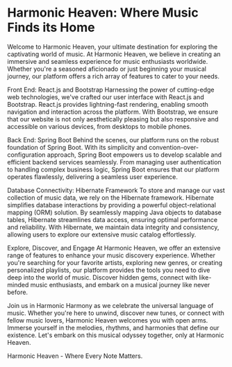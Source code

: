 # Harmonic Heaven: Where Music Finds its Home


Welcome to Harmonic Heaven, your ultimate destination for exploring the captivating world of music. At Harmonic Heaven, we believe in creating an immersive and seamless experience for music enthusiasts worldwide. Whether you're a seasoned aficionado or just beginning your musical journey, our platform offers a rich array of features to cater to your needs.

Front End: React.js and Bootstrap
Harnessing the power of cutting-edge web technologies, we've crafted our user interface with React.js and Bootstrap. React.js provides lightning-fast rendering, enabling smooth navigation and interaction across the platform. With Bootstrap, we ensure that our website is not only aesthetically pleasing but also responsive and accessible on various devices, from desktops to mobile phones.

Back End: Spring Boot
Behind the scenes, our platform runs on the robust foundation of Spring Boot. With its simplicity and convention-over-configuration approach, Spring Boot empowers us to develop scalable and efficient backend services seamlessly. From managing user authentication to handling complex business logic, Spring Boot ensures that our platform operates flawlessly, delivering a seamless user experience.

Database Connectivity: Hibernate Framework
To store and manage our vast collection of music data, we rely on the Hibernate framework. Hibernate simplifies database interactions by providing a powerful object-relational mapping (ORM) solution. By seamlessly mapping Java objects to database tables, Hibernate streamlines data access, ensuring optimal performance and reliability. With Hibernate, we maintain data integrity and consistency, allowing users to explore our extensive music catalog effortlessly.

Explore, Discover, and Engage
At Harmonic Heaven, we offer an extensive range of features to enhance your music discovery experience. Whether you're searching for your favorite artists, exploring new genres, or creating personalized playlists, our platform provides the tools you need to dive deep into the world of music. Discover hidden gems, connect with like-minded music enthusiasts, and embark on a musical journey like never before.


Join us in Harmonic Harmony as we celebrate the universal language of music. Whether you're here to unwind, discover new tunes, or connect with fellow music lovers, Harmonic Heaven welcomes you with open arms. Immerse yourself in the melodies, rhythms, and harmonies that define our existence. Let's embark on this musical odyssey together, only at Harmonic Heaven.

Harmonic Heaven - Where Every Note Matters.



